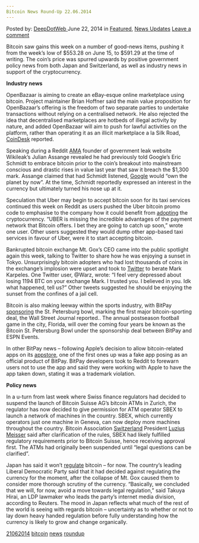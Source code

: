 ```yaml
---
Bitcoin News Round-Up 22.06.2014
---
```

<article class="post-listing post-6157 post type-post status-publish format-standard has-post-thumbnail hentry  tag-1747 tag-bitcoin tag-news tag-roundup">
    <div class="post-inner">
        <span>Posted by: <a href="https://www.deepdotweb.com/author/admin/" title="">DeepDotWeb </a></span>
    <span>June 22, 2014</span>
    <span>in <a href="https://www.deepdotweb.com/category/deepdot-news/" rel="category tag">Featured</a>, <a href="https://www.deepdotweb.com/category/news-updates/" rel="category tag">News Updates</a></span>
    <span><a href="https://www.deepdotweb.com/2014/06/22/bitcoin-news-round-up-22-06-2014/#respond">Leave a comment</a></span>
    </p>
    <div class="clear"></div>
    <div class="entry">
    <p>Bitcoin saw gains this week on a number of good-news items, pushing it from the week’s low of $553.28 on June 15, to $591.29 at the time of writing. The coin’s price was spurred upwards by positive government policy news from both Japan and Switzerland, as well as industry news in support of the cryptocurrency.</p>
    <p><strong>Industry news</strong></p>
    <p>OpenBazaar is aiming to create an eBay-esque online marketplace using bitcoin. Project maintainer Brian Hoffner said the main value proposition for OpenBazaar’s offering is the freedom of two separate parties to undertake transactions without relying on a centralised network. He also rejected the idea that decentralised marketplaces are hotbeds of illegal activity by nature, and added OpenBazaar will aim to push for lawful activities on the platform, rather than operating it as an illicit marketplace a la Silk Road, <a href="http://www.coindesk.com/openbazaar-bitcoin-build-decentralised-ebay/">CoinDesk</a> reported.</p>
    <p>Speaking during a Reddit <a href="http://www.reddit.com/r/IAmA/comments/28js8v/i_am_julian_assange_publisher_of_wikileaks_ask_me/">AMA</a> founder of government leak website Wikileak’s Julian Assange revealed he had previously told Google’s Eric Schmidt to embrace bitcoin prior to the coin’s breakout into mainstream conscious and drastic rises in value last year that saw it breach the $1,300 mark. Assange claimed that had Schmidt listened, <a href="http://www.coindesk.com/julian-assange-told-googles-eric-schmidt-embrace-bitcoin/">Google</a> would “own the planet by now”. At the time, Schmidt reportedly expressed an interest in the currency but ultimately turned his nose up at it.</p>
    <p>Speculation that Uber may begin to accept bitcoin soon for its taxi services continued this week on Reddit as users pushed the Uber bitcoin promo code to emphasise to the company how it could benefit from <a href="http://www.reddit.com/r/Bitcoin/comments/28ar2f/uber_said_they_were_surprised_by_how_quickly/">adopting</a> the cryptocurrency. “UBER is missing the incredible advantages of the payment network that Bitcoin offers. I bet they are going to catch up soon,” wrote one user. Other users suggested they would dump other app-based taxi services in favour of Uber, were it to start accepting bitcoin.</p>
    <p>Bankrupted bitcoin exchange Mt. Gox’s CEO came into the public spotlight again this week, talking to Twitter to share how he was enjoying a sunset in Tokyo. Unsurprisingly bitcoin adopters who had lost thousands of coins in the exchange’s implosion were upset and took to <a href="http://www.coindesk.com/mt-gox-victims-angered-mark-karpeles-twitter-return/">Twitter</a> to berate Mark Karpeles. One Twitter user, @Warz, wrote: “I feel very depressed about losing 1194 BTC on your exchange Mark. I trusted you. I believed in you. Idk what happened, tell us?” Other tweets suggested he should be enjoying the sunset from the confines of a jail cell.</p>
    <p>Bitcoin is also making leeway within the sports industry, with BitPay <a href="http://online.wsj.com/articles/bitpay-to-sponsor-st-petersburg-bowl-in-first-major-bitcoin-sports-deal-1403098202">sponsoring</a> the St. Petersburg bowl, marking the first major bitcoin-sporting deal, the Wall Street Journal reported.. The annual postseason football game in the city, Florida, will over the coming four years be known as the Bitcoin St. Petersburg Bowl under the sponsorship deal between BitPay and ESPN Events.</p>
    <p>In other BitPay news – following Apple’s decision to allow bitcoin-related apps on its <a href="http://www.reddit.com/r/Bitcoin/comments/28n9z5/the_bitpay_app_on_ios_app_store_has_no/">appstore</a>, one of the first ones up was a fake app posing as an official product of BitPay. BitPay developers took to Reddit to forewarn users not to use the app and said they were working with Apple to have the app taken down, stating it was a trademark violation.</p>
    <p><strong>Policy news</strong></p>
    <p>In a u-turn from last week where Swiss finance regulators had decided to suspend the launch of Bitcoin Suisse AG’s bitcoin ATMs in Zurich, the regulator has now decided to give permission for ATM operator SBEX to launch a network of machines in the country. SBEX, which currently operators just one machine in Geneva, can now deploy more machines throughout the country. Bitcoin Association <a href="http://www.reddit.com/r/Bitcoin/comments/279w1d/switzerland_finma_swiss_financial_market/chytwqs">Switzerland</a> President <a href="http://bitcoinassociation.ch/board.html">Luzius Meisser</a> said after clarification of the rules, SBEX had likely fulfilled regulatory requirements prior to Bitcoin Suisse, hence receiving approval first. The ATMs had originally been suspended until “legal questions can be clarified”.</p>
    <p>Japan has said it won’t <a href="http://www.reuters.com/article/2014/06/19/uk-japan-bitcoin-idUSKBN0EU0JA20140619?feedType=RSS&amp;feedName=technologyNews">regulate</a> bitcoin – for now. The country’s leading Liberal Democratic Party said that it had decided against regulating the currency for the moment, after the collapse of Mt. Gox caused them to consider more thorough scrutiny of the currency. &#8220;Basically, we concluded that we will, for now, avoid a move towards legal regulation,&#8221; said Takuya Hirai, an LDP lawmaker who leads the party&#8217;s internet media division, according to Reuters. The mood in Japan reflects what much of the rest of the world is seeing with regards bitcoin – uncertainty as to whether or not to lay down heavy handed regulation before fully understanding how the currency is likely to grow and change organically.</p>
    </div>
    <a href="https://www.deepdotweb.com/tag/21062014/" rel="tag">21062014</a> <a href="https://www.deepdotweb.com/tag/bitcoin/" rel="tag">bitcoin</a> <a href="https://www.deepdotweb.com/tag/news/" rel="tag">news</a> <a href="https://www.deepdotweb.com/tag/roundup/" rel="tag">roundup</a></span> <span style="display:none" class="updated">2014-06-22</span>
    <div style="display:none" class="vcard author" itemprop="author" itemscope itemtype="http://schema.org/Person"><strong class="fn" itemprop="name">
    </div>
</article>

